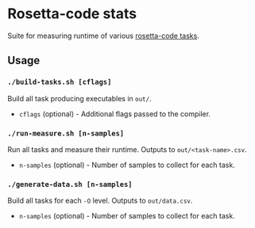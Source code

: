 # Rosetta-code stats

Suite for measuring runtime of various [rosetta-code tasks](https://rosettacode.org/wiki/Category:Programming_Tasks).

## Usage

### `./build-tasks.sh [cflags]`
Build all task producing executables in `out/`.
- `cflags` (optional) - Additional flags passed to the compiler.

### `./run-measure.sh [n-samples]`
Run all tasks and measure their runtime. Outputs to `out/<task-name>.csv`.
- `n-samples` (optional) - Number of samples to collect for each task.

### `./generate-data.sh [n-samples]`
Build all tasks for each `-O` level. Outputs to `out/data.csv`.
- `n-samples` (optional) - Number of samples to collect for each task.



